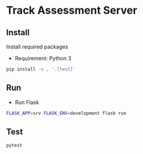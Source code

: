 # Track Assessment Server

## Install

Install required packages

* Requirement: Python 3

``` sh
pip install -e . '.[test]'
```

## Run

* Run Flask

``` sh
FLASK_APP=srv FLASK_ENV=development flask run
```

## Test

``` sh
pytest
```
